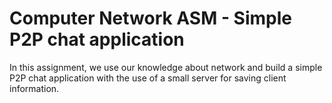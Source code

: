 #  Computer Network ASM - Simple P2P chat application
In this assignment, we use our knowledge about network and build a simple P2P chat application with the use of a small server for saving client information.
